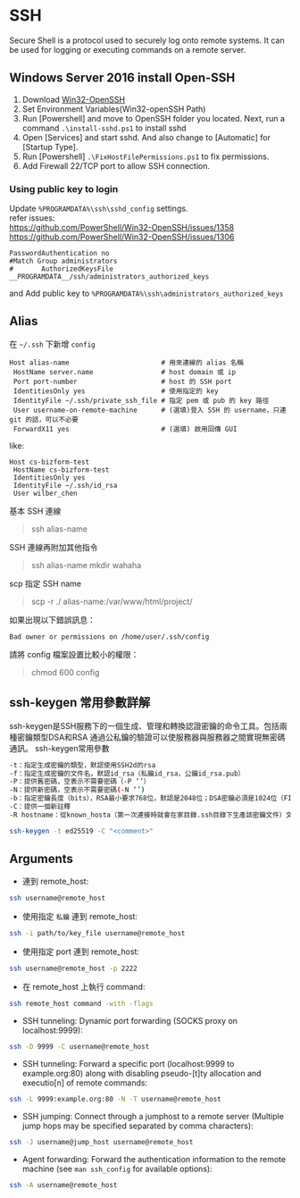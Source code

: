 # SSH

Secure Shell is a protocol used to securely log onto remote systems.
It can be used for logging or executing commands on a remote server.

## Windows Server 2016 install Open-SSH

1. Download [Win32-OpenSSH](https://github.com/PowerShell/Win32-OpenSSH/releases)
2. Set Environment Variables(Win32-openSSH Path)
3. Run [Powershell] and move to OpenSSH folder you located. Next, run a command `.\install-sshd.ps1` to install sshd
4. Open [Services] and start sshd. And also change to [Automatic] for [Startup Type].
5. Run [Powershell] `.\FixHostFilePermissions.ps1` to fix permissions.
6. Add Firewall 22/TCP port to allow SSH connection.

### Using public key to login

Update `%PROGRAMDATA%\ssh\sshd_config` settings.  
refer issues:  
<https://github.com/PowerShell/Win32-OpenSSH/issues/1358>  
<https://github.com/PowerShell/Win32-OpenSSH/issues/1306>

```text
PasswordAuthentication no
#Match Group administrators
#       AuthorizedKeysFile __PROGRAMDATA__/ssh/administrators_authorized_keys
```

and Add public key to `%PROGRAMDATA%\ssh\administrators_authorized_keys`

## Alias

在 `~/.ssh` 下新增 `config`

```config
Host alias-name                       # 用來連線的 alias 名稱
 HostName server.name                 # host domain 或 ip
 Port port-number                     # host 的 SSH port
 IdentitiesOnly yes                   # 使用指定的 key
 IdentityFile ~/.ssh/private_ssh_file # 指定 pem 或 pub 的 key 路徑
 User username-on-remote-machine      # (選填)登入 SSH 的 username，只連 git 的話，可以不必要
 ForwardX11 yes                       # (選填) 啟用回傳 GUI
```

like:

```config
Host cs-bizform-test
 HostName cs-bizform-test
 IdentitiesOnly yes
 IdentityFile ~/.ssh/id_rsa
 User wilber_chen
```

基本 SSH 連線
> ssh alias-name

SSH 連線再附加其他指令
> ssh alias-name mkdir wahaha

scp 指定 SSH name
> scp -r ./ alias-name:/var/www/html/project/

如果出現以下錯誤訊息：

`Bad owner or permissions on /home/user/.ssh/config`

請將 config 檔案設置比較小的權限：

> chmod 600 config

## ssh-keygen 常用參數詳解

ssh-keygen是SSH服務下的一個生成、管理和轉換認證密鑰的命令工具。包括兩種密鑰類型DSA和RSA
通過公私鑰的驗證可以使服務器與服務器之間實現無密碼通訊。
ssh-keygen常用參數

```sh
-t：指定生成密鑰的類型，默認使用SSH2d的rsa
-f：指定生成密鑰的文件名，默認id_rsa（私鑰id_rsa，公鑰id_rsa.pub）
-P：提供舊密碼，空表示不需要密碼（-P ‘’）
-N：提供新密碼，空表示不需要密碼(-N ‘’)
-b：指定密鑰長度（bits），RSA最小要求768位，默認是2048位；DSA密鑰必須是1024位（FIPS 1862標準規定）
-C：提供一個新註釋
-R hostname：從known_hosta（第一次連接時就會在家目錄.ssh目錄下生產該密鑰文件）文件中刪除所有屬於hostname的密鑰
```

```sh
ssh-keygen -t ed25519 -C "<comment>"
```

## Arguments

- 連到 remote_host:

```sh
ssh username@remote_host
```

- 使用指定 `私鑰` 連到 remote_host:

```sh
ssh -i path/to/key_file username@remote_host
```

- 使用指定 port 連到 remote_host:

```sh
ssh username@remote_host -p 2222
```

- 在 remote_host 上執行 command:

```sh
ssh remote_host command -with -flags
```

- SSH tunneling: Dynamic port forwarding (SOCKS proxy on localhost:9999):

```sh
ssh -D 9999 -C username@remote_host
```

- SSH tunneling: Forward a specific port (localhost:9999 to example.org:80) along with disabling pseudo-[t]ty allocation and executio[n] of remote commands:

```sh
ssh -L 9999:example.org:80 -N -T username@remote_host
```

- SSH jumping: Connect through a jumphost to a remote server (Multiple jump hops may be specified separated by comma characters):

```sh
ssh -J username@jump_host username@remote_host
```

- Agent forwarding: Forward the authentication information to the remote machine (see `man ssh_config` for available options):

```sh
ssh -A username@remote_host
```
